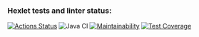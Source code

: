 ### Hexlet tests and linter status:
[![Actions Status](https://github.com/Yakov256/java-project-78/actions/workflows/hexlet-check.yml/badge.svg)](https://github.com/Yakov256/java-project-78/actions)
![Java CI](https://github.com/Yakov256/java-project-78/actions/workflows/main.yml/badge.svg)
[![Maintainability](https://api.codeclimate.com/v1/badges/4da14dcd9b41aad948e7/maintainability)](https://codeclimate.com/github/Yakov256/java-project-78/maintainability)
[![Test Coverage](https://api.codeclimate.com/v1/badges/4da14dcd9b41aad948e7/test_coverage)](https://codeclimate.com/github/Yakov256/java-project-78/test_coverage)
